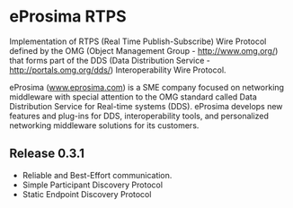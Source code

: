 eProsima RTPS
====

Implementation of RTPS (Real Time Publish-Subscribe) Wire Protocol defined by the OMG (Object Management Group - http://www.omg.org/) that forms part of the DDS (Data Distribution Service - http://portals.omg.org/dds/) Interoperability Wire Protocol.

eProsima (www.eprosima.com) is a SME company focused on networking middleware with special attention to the OMG standard called Data Distribution Service for Real-time systems (DDS).
eProsima develops new features and plug-ins for DDS, interoperability tools, and personalized networking middleware solutions for its customers.

## Release 0.3.1

* Reliable and Best-Effort communication.
* Simple Participant Discovery Protocol
* Static Endpoint Discovery Protocol

